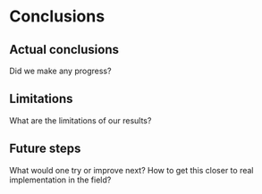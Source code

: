 # Conclusions
## Actual conclusions
Did we make any progress?
## Limitations
What are the limitations of our results?
## Future steps
What would one try or improve next? How to get this closer to real implementation in the field?
